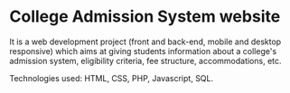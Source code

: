 # College Admission System website
It is a web development project (front and back-end, mobile and desktop responsive) which aims at giving students information about a college's admission system, eligibility criteria, fee structure, accommodations, etc. 

Technologies used: HTML, CSS, PHP, Javascript, SQL.
